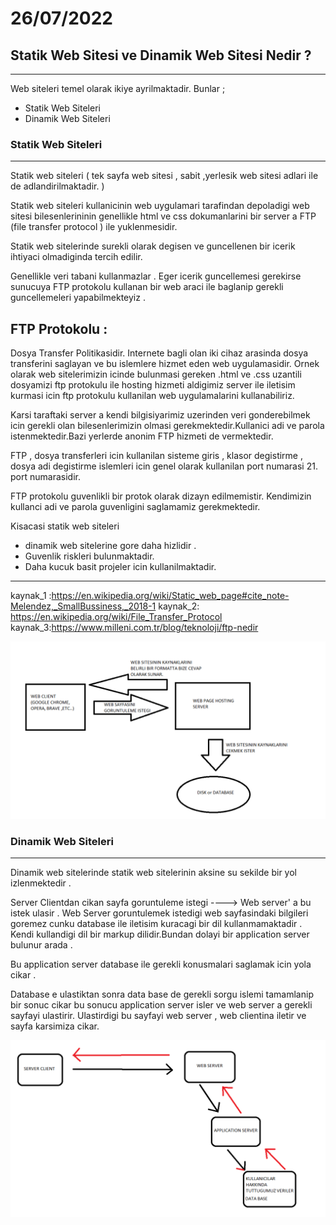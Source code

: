 # 26/07/2022

## Statik Web Sitesi ve Dinamik Web Sitesi Nedir ?

---

Web siteleri temel olarak ikiye ayrilmaktadir.
Bunlar ;

- Statik Web Siteleri
- Dinamik Web Siteleri

### Statik Web Siteleri

---

Statik web siteleri ( tek sayfa web sitesi , sabit ,yerlesik web sitesi adlari ile de adlandirilmaktadir. )

Statik web siteleri kullanicinin web uygulamari tarafindan depoladigi web sitesi bilesenlerininin genellikle html ve css dokumanlarini bir server a FTP (file transfer protocol ) ile yuklenmesidir.

Statik web sitelerinde surekli olarak degisen ve guncellenen bir icerik ihtiyaci olmadiginda tercih edilir.

Genellikle veri tabani kullanmazlar .
Eger icerik guncellemesi gerekirse sunucuya FTP protokolu kullanan bir web araci ile baglanip gerekli guncellemeleri yapabilmekteyiz .

## FTP Protokolu :

Dosya Transfer Politikasidir. Internete bagli olan iki cihaz arasinda dosya transferini saglayan ve bu islemlere hizmet eden web uygulamasidir.
Ornek olarak web sitelerimizin icinde bulunmasi gereken .html ve .css uzantili dosyamizi ftp protokulu ile hosting hizmeti aldigimiz server ile iletisim kurmasi icin ftp protokulu kullanilan web uygulamalarini kullanabiliriz.

Karsi taraftaki server a kendi bilgisiyarimiz uzerinden veri gonderebilmek icin gerekli olan bilesenlerimizin olmasi gerekmektedir.Kullanici adi ve parola istenmektedir.Bazi yerlerde anonim FTP hizmeti de vermektedir.

FTP , dosya transferleri icin kullanilan sisteme giris , klasor degistirme , dosya adi degistirme islemleri icin genel olarak kullanilan port numarasi 21. port numarasidir.

FTP protokolu guvenlikli bir protok olarak dizayn edilmemistir. Kendimizin kullanci adi ve parola guvenligini saglamamiz gerekmektedir.

Kisacasi statik web siteleri

- dinamik web sitelerine gore daha hizlidir .
- Guvenlik riskleri bulunmaktadir.
- Daha kucuk basit projeler icin kullanilmaktadir.

---

kaynak_1 :https://en.wikipedia.org/wiki/Static_web_page#cite_note-Melendez,_SmallBussiness,_2018-1
kaynak_2: https://en.wikipedia.org/wiki/File_Transfer_Protocol
kaynak_3:https://www.milleni.com.tr/blog/teknoloji/ftp-nedir

<p align="center">
  <img src="STATIK_WEB_SITESI1.png" width="550" title="statik web sitesi semasi">

### Dinamik Web Siteleri

---

Dinamik web sitelerinde statik web sitelerinin aksine su sekilde bir yol izlenmektedir .

Server Clientdan cikan sayfa goruntuleme istegi ----> Web server' a bu istek ulasir . Web Server goruntulemek istedigi web sayfasindaki bilgileri goremez cunku database ile iletisim kuracagi bir dil kullanmamaktadir . Kendi kullandigi dil bir markup dilidir.Bundan dolayi bir application server bulunur arada .

Bu application server database ile gerekli konusmalari saglamak icin yola cikar .

Database e ulastiktan sonra data base de gerekli sorgu islemi tamamlanip bir sonuc cikar bu sonucu application server isler ve web server a gerekli sayfayi ulastirir. Ulastirdigi bu sayfayi web server , web clientina iletir ve sayfa karsimiza cikar.

<p align="center">
  <img src="DINAMIK_WEB_SITESI1.png" width="550" title="dinamik web sitesi semasi">
